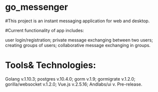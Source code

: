 # go_messenger

#This project is an instant messaging application for web and desktop. 

#Current functionality of app includes: 

user login/registration; 
private message exchanging between two users; 
creating groups of users; 
collaborative message exchanging in groups.

# Tools& Technologies: 
 Golang v.1.10.3; 
 postgres v.10.4.0; 
 gorm v.1.9;
 gormigrate v.1.2.0;
 gorilla/websocket v.1.2.0;
 Vue.js v.2.5.16;
 Andlabs/ui v. Pre-release.
